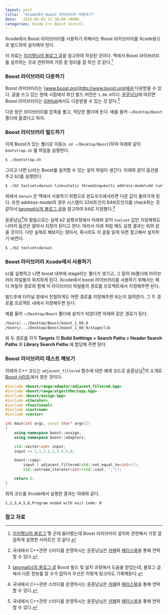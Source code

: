 ```yaml
---
layout: post
title:  "Xcode에서 Boost 라이브러리 사용하기"
date:   2016-02-01 17:30:00 +0900
categories: Xcode C++ Boost Install
---
```


Xcode에서 Boost 라이브러리를 사용하기 위해서는 Boost 라이브러리를 Xcode용으로 빌드하여 설치해야 한다.

이 자료는 [이지형님의 블로그 글](http://warmz.tistory.com/904)을 참고하여 작성된 것이다. 맥에서 Boost 라이브러리를 설치하는 것과 관련하여 가장 잘 정리를 잘 하신 것 같다.[^warmz]


### Boost 라이브러리 다운하기

Boost 라이브러리는 [www.boost.org](http://www.boost.org)에서 다운받을 수 있다. 글을 쓰고 있는 현재 시점에서 최신 빌드 버전은 `1.60.0`이다. [윤훈남님](http://cafe.naver.com/multism)에 따르면 Boost 라이브러리는 [GitHub](https://github.com/boostorg/boost)에서도 다운받을 수 있는 것 같다.[^multism]

다운 받은 라이브러리를 압축을 풀고, 적당한 폴더에 둔다. 예를 들어 `~/Desktop/Boost` 폴더에 옮겼다고 하자.


### Boost 라이브러리 빌드하기

이제 Boost가 있는 폴더로 이동(`$ cd ~/Desktop/Boost`)하여 아래와 같이 `bootstrap.sh` 쉘 파일을 실행한다.

```sh
$ ./bootstrap.sh
```

그리고 나면 `b2`라는 Boost를 설치할 수 있는 설치 파일이 생긴다. 아래와 같이 옵션을 주고 b2를 실행한다.

```sh
$ ./b2 toolset=darwin link=static threading=multi address-model=64 runtime-link=static
```

위에서 `darwin` 은 맥에서 사용하기 위함으로 윈도우즈에서라면 다른 값이 들어가게 된다. 또한 address-model의 경우 시스템이 32비트인지 64비트인지를 check하는 것 같아서 [taromati님의 블로그 글](http://taromati.kr/blog/?p=65)을 참고하여 64로 지정했다.[^taromati]

윤훈남님[^multism]의 말씀으로는 실제 b2 실행과정에서 아래와 같이 `toolset` 값만 지정해줘도 나머지 옵션은 알아서 지정이 된다고 한다. 따라서 아래 처럼 해도 실행 결과는 위와 같을 것이다. 다만 실제로 해보지는 않아서, 혹시라도 이 글을 읽게 되면 참고해서 설치하기 바란다.

```sh
$ ./b2 toolset=darwin
```


### Boost 라이브러리 Xcode에서 사용하기

`b2`를 실행하고 나면 boost 내부에 stage라는 폴더가 생기고, 그 밑의 lib폴더에 라이브러리 파일들이 위치하게 된다. Xcode에서 boost 라이브러리를 사용하기 위해서는 헤더 파일의 경로와 함께 이 라이브러리 파일들의 경로를 프로젝트에서 지정해주면 된다.

빌드후에 터미널 창에서 친철하게도 어떤 경로를 지정해주면 되는지 알려준다. 그 두 경로를 프로젝트 내에서 지정해두면 된다.

예를 들어 `~/Desktop/Boost` 폴더에 설치가 되었다면 아래와 같은 경로가 된다.

```sh
/Users/.../Desktop/Boost/boost_1_60_0  
/Users/.../Desktop/Boost/boost_1_60_0/stage/lib
```

위 두 경로를 각각 **Targets** 의 **Build Setttings > Search Paths > Header Search Paths** 와 **Library Search Paths** 에 할당해 주면 된다.


### Boost 라이브러리 테스트 해보기

아래의 C++ 코드는 `adjacent_filtered` 함수에 대한 예제 코드로 윤훈남님[^multism]의 소개로 [Boost 사이트](http://www.boost.org/doc/libs/1_60_0/libs/range/doc/html/range/reference/adaptors/reference/adjacent_filtered.html)에서 찾은 것이다.

```C++
#include <boost/range/adaptor/adjacent_filtered.hpp>
#include <boost/range/algorithm/copy.hpp>
#include <boost/assign.hpp>
#include <iterator>
#include <functional>
#include <iostream>
#include <vector>

int main(int argc, const char* argv[])
{
    using namespace boost::assign;
    using namespace boost::adaptors;

    std::vector<int> input;
    input += 1,1,2,2,2,3,4,5,6;

    boost::copy(
        input | adjacent_filtered(std::not_equal_to<int>()),
        std::ostream_iterator<int>(std::cout, ","));

    return 0;
}
```

위의 코드를 Xcode에서 실행한 결과는 아래와 같다.

```sh
1,2,3,4,5,6,Program ended with exit code: 0
```

### 참고 자료

[^warmz]: [이지형님의 블로그](http://warmz.tistory.com/904) 몇 군데 둘러봤는데 Boost 라이브러리 설치와 관련해서 가장 깔끔하게 설명한 사이트인 것 같다.

[^multism]: 국내에서 C++관련 스터디를 운영하시는 윤훈남님은 [카페](http://cafe.naver.com/multism)와 [페이스북](https://www.facebook.com/groups/OpenCPP/)을 통해 연락할 수 있다.

[^taromati]: [taromati님의 블로그 글](http://taromati.kr/blog/?p=65) Boost 빌드 및 설치 과정에서 도움을 받았는데, 블로그 글에서 다른 정보를 알 수가 없어서 우선은 이렇게 링크라도 기록해둔다.
